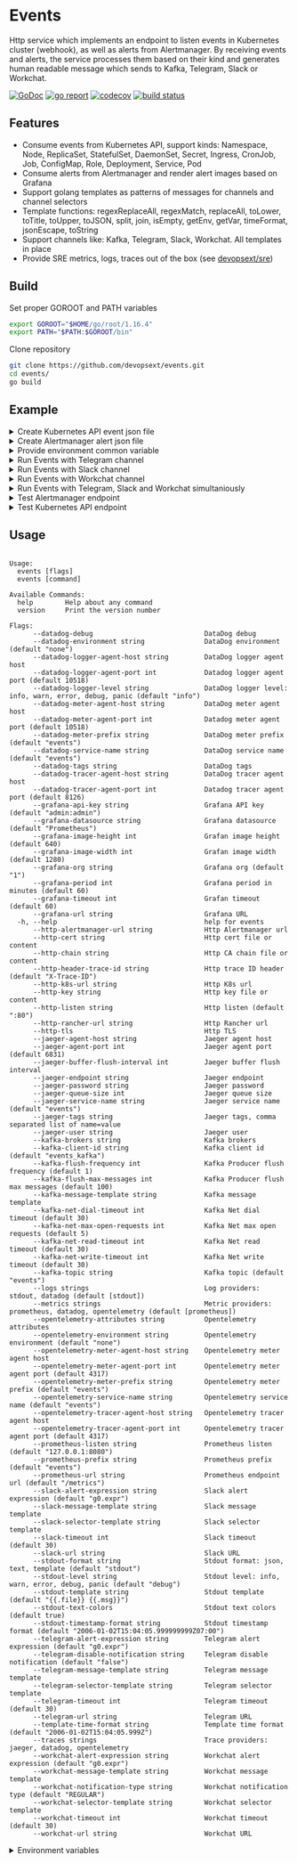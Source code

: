 # Events

Http service which implements an endpoint to listen events in Kubernetes cluster (webhook), as well as alerts from Alertmanager. By receiving events and alerts, the service processes them based on their kind and generates human readable message which sends to Kafka, Telegram, Slack or Workchat.

[![GoDoc](https://godoc.org/github.com/devopsext/events?status.svg)](https://godoc.org/github.com/devopsext/events)
[![go report](	https://goreportcard.com/badge/github.com/devopsext/events)](https://goreportcard.com/report/github.com/devopsext/events)
[![codecov](https://codecov.io/gh/devopsext/events/branch/master/graph/badge.svg?token=EDXEG24VZV)](https://codecov.io/gh/devopsext/events)
[![build status](https://travis-ci.com/devopsext/events.svg?branch=main)](https://travis-ci.com/devopsext/events)

## Features

- Consume events from Kubernetes API, support kinds: Namespace, Node, ReplicaSet, StatefulSet, DaemonSet, Secret, Ingress, CronJob, Job, ConfigMap, Role, Deployment, Service, Pod
- Consume alerts from Alertmanager and render alert images based on Grafana
- Support golang templates as patterns of messages for channels and channel selectors
- Template functions: regexReplaceAll, regexMatch, replaceAll, toLower, toTitle, toUpper, toJSON, split, join, isEmpty, getEnv, getVar, timeFormat, jsonEscape, toString
- Support channels like: Kafka, Telegram, Slack, Workchat. All templates in place
- Provide SRE metrics, logs, traces out of the box (see [devopsext/sre](https://github.com/devopsext/sre))

## Build

Set proper GOROOT and PATH variables
```sh
export GOROOT="$HOME/go/root/1.16.4"
export PATH="$PATH:$GOROOT/bin"
```

Clone repository
```sh
git clone https://github.com/devopsext/events.git
cd events/
go build
```

## Example

<details>
  <summary>Create Kubernetes API event json file</summary>

```sh
cat <<EOF > k8s.json
{
  "kind": "AdmissionReview",
  "apiVersion": "admission.k8s.io/v1beta1",
  "request": {
    "uid": "23172a7a-f4c6-11e9-953e-0050568aa55b",
    "kind": {
      "group": "",
      "version": "v1",
      "kind": "Pod"
    },
    "resource": {
      "group": "",
      "version": "v1",
      "resource": "pods"
    },
    "namespace": "nodegroup",
    "operation": "CREATE",
    "userInfo": {
      "username": "some-user",
      "uid": "380bb127-e96f-11e8-ae7d-0050568a9a8e",
      "groups": [
        "system:serviceaccounts",
        "system:serviceaccounts:kube-system",
        "system:authenticated"
      ]
    },
    "object": {
      "metadata": {
        "name": "someservice-php-order-1571746740-glbhp",
        "generateName": "someservice-php-order-1571746740-",
        "namespace": "nodegroup",
        "uid": "23171eb4-f4c6-11e9-953e-0050568aa55b",
        "creationTimestamp": "2019-10-22T12:19:04Z",
        "labels": {
          "controller-uid": "231132ee-f4c6-11e9-953e-0050568aa55b",
          "job-name": "someservice-php-order-1571746740",
          "k8s-app": "someservice-php-order",
          "platform.collector/injected": "true",
          "version": "v0.4"
        },
        "annotations": {
          "app": "someservice-php-order",
          "prometheus.io/path": "/metrics",
          "prometheus.io/port": "60000",
          "prometheus.io/scrape": "true"
        },
        "ownerReferences": [
          {
            "apiVersion": "batch/v1",
            "kind": "Job",
            "name": "someservice-php-order-1571746740",
            "uid": "231132ee-f4c6-11e9-953e-0050568aa55b",
            "controller": true,
            "blockOwnerDeletion": true
          }
        ]
      },
      "spec": {
        "volumes": [
          {
            "name": "someservice-php-env-file-volume",
            "configMap": {
              "name": "someservice-php-env-file",
              "defaultMode": 420
            }
          },
          {
            "name": "default-token-mn7zd",
            "secret": {
              "secretName": "default-token-mn7zd",
              "defaultMode": 420
            }
          },
          {
            "name": "dockersock",
            "hostPath": {
              "path": "/var/run/docker.sock",
              "type": ""
            }
          },
          {
            "name": "platform-collector-token",
            "secret": {
              "secretName": "platform-collector-token",
              "defaultMode": 420
            }
          }
        ],
        "containers": [
          {
            "name": "someservice-php-order",
            "image": "someregistry.com/someservice-php:v0.4",
            "command": [
              "/bin/bash",
              "-c",
              "cd /var/www ; php -d memory_limit=512M artisan transform:order; echo \"Done\"; sleep 3"
            ],
            "env": [
              {
                "name": "POD_NAME",
                "valueFrom": {
                  "fieldRef": {
                    "apiVersion": "v1",
                    "fieldPath": "metadata.name"
                  }
                }
              }
            ],
            "resources": {
              "limits": {
                "cpu": "1",
                "memory": "200Mi"
              },
              "requests": {
                "cpu": "500m",
                "memory": "150Mi"
              }
            },
            "volumeMounts": [
              {
                "name": "someservice-php-env-file-volume",
                "mountPath": "/env"
              },
              {
                "name": "default-token-mn7zd",
                "readOnly": true,
                "mountPath": "/var/run/secrets/kubernetes.io/serviceaccount"
              }
            ],
            "terminationMessagePath": "/dev/termination-log",
            "terminationMessagePolicy": "File",
            "imagePullPolicy": "IfNotPresent"
          },
          {
            "name": "collector",
            "image": "collector/pod:1.9.3.11-1.1.0",
            "env": [
              {
                "name": "KAFKA_BROKERS",
                "value": "broker:9092"
              },
              {
                "name": "POD_NAME",
                "valueFrom": {
                  "fieldRef": {
                    "apiVersion": "v1",
                    "fieldPath": "metadata.name"
                  }
                }
              },
              {
                "name": "COLLECTOR_GLOBAL_TAGS_ORCHESTRATION",
                "value": "k8s.test.env"
              }
            ],
            "resources": {},
            "volumeMounts": [
              {
                "name": "platform-collector-token",
                "readOnly": true,
                "mountPath": "/var/run/secrets/kubernetes.io/serviceaccount"
              },
              {
                "name": "dockersock",
                "readOnly": true,
                "mountPath": "/var/run/docker.sock"
              }
            ],
            "terminationMessagePath": "/dev/termination-log",
            "terminationMessagePolicy": "File",
            "imagePullPolicy": "Always"
          }
        ],
        "restartPolicy": "Never",
        "terminationGracePeriodSeconds": 30,
        "dnsPolicy": "ClusterFirst",
        "nodeSelector": {
          "platform.isolation/nodegroup": "nodegroup"
        },
        "serviceAccountName": "default",
        "serviceAccount": "default",
        "securityContext": {},
        "imagePullSecrets": [
          {
            "name": "registry.exness.io"
          }
        ],
        "schedulerName": "default-scheduler",
        "tolerations": [
          {
            "key": "node.kubernetes.io/not-ready",
            "operator": "Exists",
            "effect": "NoExecute",
            "tolerationSeconds": 300
          },
          {
            "key": "node.kubernetes.io/unreachable",
            "operator": "Exists",
            "effect": "NoExecute",
            "tolerationSeconds": 300
          }
        ],
        "priority": 0
      },
      "status": {
        "phase": "Pending",
        "qosClass": "Burstable"
      }
    },
    "oldObject": null,
    "dryRun": false
  }
}
EOF
```
</details>

<details>
  <summary>Create Alertmanager alert json file</summary>

```sh
cat <<EOF > alertmanager.json
{
  "receiver": "events",
  "status": "firing",
  "alerts": [
    {
      "status": "firing",
      "labels": {
        "alertname": "Process Open FDS 2",
        "app": "prometheus",
        "instance": "10.42.0.5:9090",
        "kubernetes_namespace": "default",
        "kubernetes_pod_name": "prometheus-0",
        "severity": "some",
        "unit": "short",
        "minutes": "10",
        "statefulset_kubernetes_io_pod_name": "prometheus-0"
      },
      "annotations": {
        "summary": "High process Open FDS"
      },
      "startsAt": "2020-12-22T16:42:47.056441315Z",
      "endsAt": "0001-01-01T00:00:00Z",
      "generatorURL": "http://prometheus-0:9090/graph?g0.expr=rate(process_cpu_seconds_total[1m]) > 0.004&g0.tab=1",
      "fingerprint": "f8767e67485c740c"
    }
  ],
  "groupLabels": {
    "alertname": "Process Open FDS"
  },
  "commonLabels": {
    "alertname": "Process Open FDS",
    "app": "prometheus",
    "instance": "10.42.0.5:9090",
    "kubernetes_namespace": "default",
    "kubernetes_pod_name": "prometheus-0",
    "severity": "some",
    "statefulset_kubernetes_io_pod_name": "prometheus-0"
  },
  "commonAnnotations": {
    "summary": "High process Open FDS"
  },
  "externalURL": "http://alertmanager-db66d4578-dm696:9093",
  "version": "4",
  "groupKey": "{}/{}:{alertname=\"Process Open FDS\"}"
}
EOF
```
</details>

<details>
  <summary>Provide environment common variable</summary>
<br>
In a case of Grafana images based on alert rules which come from Alertmanager, setup environment variables for convinience. You can use command switches for that, but for the sake of simplicity, environment variables should be provided. 

```sh
export EVENTS_GRAFANA_URL="Place Grafana URL in case of Alertmanger images or leave it empty"
export EVENTS_GRAFANA_API_KEY="Place Grafana API key"
export EVENTS_STDOUT_FORMAT="template"
export EVENTS_STDOUT_LEVEL="debug"
export EVENTS_STDOUT_TEMPLATE="{{.msg}}"
```
</details>

<details>
  <summary>Run Events with Telegram channel</summary>

```sh
export TELEGRAM_BOT="Place Telegram bot"
export TELEGRAM_CHAT_ID="Place Telegram chat ID"
```

```sh
./events --http-listen :8081 --http-k8s-url /k8s --http-alertmanager-url /alertmanager \
         --telegram-url "https://api.telegram.org/bot${TELEGRAM_BOT}/sendMessage?chat_id=${TELEGRAM_CHAT_ID}" \
         --telegram-message-template "{{- define \"telegram-message\"}}{{ toJSON . }}{{- end}}"
```

or

```sh
./events --http-listen :8081 --http-k8s-url /k8s --http-alertmanager-url /alertmanager \
         --telegram-url "https://api.telegram.org/bot${TELEGRAM_BOT}/sendMessage?chat_id=${TELEGRAM_CHAT_ID}" \
         --telegram-message-template "telegram.message"
```

</details>

<details>
  <summary>Run Events with Slack channel</summary>

```sh
export SLACK_TOKEN="Place Slack token"
export SLACK_CHANNELS="Place Slack channels"
```

```sh
./events --http-listen :8081 --http-k8s-url /k8s --http-alertmanager-url /alertmanager \
         --slack-url "https://slack.com/api/files.upload?token=${SLACK_TOKEN}&channels=${SLACK_CHANNELS}" \
         --slack-message-template "{{- define \"slack-message\"}}{{ toJSON . }}{{- end}}"
```

or

```sh
./events --http-listen :8081 --http-k8s-url /k8s --http-alertmanager-url /alertmanager \
         --slack-url "https://slack.com/api/files.upload?token=${SLACK_TOKEN}&channels=${SLACK_CHANNELS}" \
         --slack-message-template "slack.message"
```
</details>

<details>
  <summary>Run Events with Workchat channel</summary>

```sh
export WORKCHAT_TOKEN="Place Workchat access token"
export WORKCHAT_RECIPIENT="Place Wotkchat thread group"
```

```sh
./events --http-listen :8081 --http-k8s-url /k8s --http-alertmanager-url /alertmanager \
         --workchat-url "https://graph.workplace.com/v9.0/me/messages?access_token=${WORKCHAT_TOKEN}&recipient=%7B%22thread_key%22%3A%22${WORKCHAT_RECIPIENT}%22%7D" \
         --workchat-message-template "{{- define \"workchat-message\"}}{{ replaceAll \"\\\"\" \"\" (toJSON .) }}{{- end}}"
```

or

```sh
./events --http-listen :8081 --http-k8s-url /k8s --http-alertmanager-url /alertmanager \
         --workchat-url "https://graph.workplace.com/v9.0/me/messages?access_token=${WORKCHAT_TOKEN}&recipient=%7B%22thread_key%22%3A%22${WORKCHAT_RECIPIENT}%22%7D" \
         --workchat-message-template "workchat.message"
```

</details>

<details>
  <summary>Run Events with Telegram, Slack and Workchat simultaniously</summary>

```sh
./events --http-listen :8081 --http-k8s-url /k8s --http-alertmanager-url /alertmanager \
         --telegram-url "https://api.telegram.org/bot${TELEGRAM_BOT}/sendMessage?chat_id=${TELEGRAM_CHAT_ID}" \
         --telegram-message-template "telegram.message" \
         --slack-url "https://slack.com/api/files.upload?token=${SLACK_TOKEN}&channels=${SLACK_CHANNELS}" \
         --slack-message-template "slack.message" \
         --workchat-url "https://graph.workplace.com/v9.0/me/messages?access_token=${WORKCHAT_TOKEN}&recipient=%7B%22thread_key%22%3A%22${WORKCHAT_RECIPIENT}%22%7D" \
         --workchat-message-template "workchat.message"
```

</details>

<details>
  <summary>Test Alertmanager endpoint</summary>

```sh
curl -X POST -H 'Content-type: application/json' -d @alertmanager.json http://127.0.0.1:8081/alertmanager
```

```json
{"Message":"OK"}
```
</details>

<details>
  <summary>Test Kubernetes API endpoint</summary>

```sh
curl -X POST -H 'Content-type: application/json' -d @k8s.json http://127.0.0.1:8081/k8s
```

```json
{"response":{"uid":"23172a7a-f4c6-11e9-953e-0050568aa55b","allowed":true}}
```
</details>

## Usage

```

Usage:
  events [flags]
  events [command]

Available Commands:
  help        Help about any command
  version     Print the version number

Flags:
      --datadog-debug                            DataDog debug
      --datadog-environment string               DataDog environment (default "none")
      --datadog-logger-agent-host string         DataDog logger agent host
      --datadog-logger-agent-port int            Datadog logger agent port (default 10518)
      --datadog-logger-level string              DataDog logger level: info, warn, error, debug, panic (default "info")
      --datadog-meter-agent-host string          DataDog meter agent host
      --datadog-meter-agent-port int             Datadog meter agent port (default 10518)
      --datadog-meter-prefix string              DataDog meter prefix (default "events")
      --datadog-service-name string              DataDog service name (default "events")
      --datadog-tags string                      DataDog tags
      --datadog-tracer-agent-host string         DataDog tracer agent host
      --datadog-tracer-agent-port int            Datadog tracer agent port (default 8126)
      --grafana-api-key string                   Grafana API key (default "admin:admin")
      --grafana-datasource string                Grafana datasource (default "Prometheus")
      --grafana-image-height int                 Grafan image height (default 640)
      --grafana-image-width int                  Grafan image width (default 1280)
      --grafana-org string                       Grafana org (default "1")
      --grafana-period int                       Grafana period in minutes (default 60)
      --grafana-timeout int                      Grafan timeout (default 60)
      --grafana-url string                       Grafana URL
  -h, --help                                     help for events
      --http-alertmanager-url string             Http Alertmanager url
      --http-cert string                         Http cert file or content
      --http-chain string                        Http CA chain file or content
      --http-header-trace-id string              Http trace ID header (default "X-Trace-ID")
      --http-k8s-url string                      Http K8s url
      --http-key string                          Http key file or content
      --http-listen string                       Http listen (default ":80")
      --http-rancher-url string                  Http Rancher url
      --http-tls                                 Http TLS
      --jaeger-agent-host string                 Jaeger agent host
      --jaeger-agent-port int                    Jaeger agent port (default 6831)
      --jaeger-buffer-flush-interval int         Jaeger buffer flush interval
      --jaeger-endpoint string                   Jaeger endpoint
      --jaeger-password string                   Jaeger password
      --jaeger-queue-size int                    Jaeger queue size
      --jaeger-service-name string               Jaeger service name (default "events")
      --jaeger-tags string                       Jaeger tags, comma separated list of name=value
      --jaeger-user string                       Jaeger user
      --kafka-brokers string                     Kafka brokers
      --kafka-client-id string                   Kafka client id (default "events_kafka")
      --kafka-flush-frequency int                Kafka Producer flush frequency (default 1)
      --kafka-flush-max-messages int             Kafka Producer flush max messages (default 100)
      --kafka-message-template string            Kafka message template
      --kafka-net-dial-timeout int               Kafka Net dial timeout (default 30)
      --kafka-net-max-open-requests int          Kafka Net max open requests (default 5)
      --kafka-net-read-timeout int               Kafka Net read timeout (default 30)
      --kafka-net-write-timeout int              Kafka Net write timeout (default 30)
      --kafka-topic string                       Kafka topic (default "events")
      --logs strings                             Log providers: stdout, datadog (default [stdout])
      --metrics strings                          Metric providers: prometheus, datadog, opentelemetry (default [prometheus])
      --opentelemetry-attributes string          Opentelemetry attributes
      --opentelemetry-environment string         Opentelemetry environment (default "none")
      --opentelemetry-meter-agent-host string    Opentelemetry meter agent host
      --opentelemetry-meter-agent-port int       Opentelemetry meter agent port (default 4317)
      --opentelemetry-meter-prefix string        Opentelemetry meter prefix (default "events")
      --opentelemetry-service-name string        Opentelemetry service name (default "events")
      --opentelemetry-tracer-agent-host string   Opentelemetry tracer agent host
      --opentelemetry-tracer-agent-port int      Opentelemetry tracer agent port (default 4317)
      --prometheus-listen string                 Prometheus listen (default "127.0.0.1:8080")
      --prometheus-prefix string                 Prometheus prefix (default "events")
      --prometheus-url string                    Prometheus endpoint url (default "/metrics")
      --slack-alert-expression string            Slack alert expression (default "g0.expr")
      --slack-message-template string            Slack message template
      --slack-selector-template string           Slack selector template
      --slack-timeout int                        Slack timeout (default 30)
      --slack-url string                         Slack URL
      --stdout-format string                     Stdout format: json, text, template (default "stdout")
      --stdout-level string                      Stdout level: info, warn, error, debug, panic (default "debug")
      --stdout-template string                   Stdout template (default "{{.file}} {{.msg}}")
      --stdout-text-colors                       Stdout text colors (default true)
      --stdout-timestamp-format string           Stdout timestamp format (default "2006-01-02T15:04:05.999999999Z07:00")
      --telegram-alert-expression string         Telegram alert expression (default "g0.expr")
      --telegram-disable-notification string     Telegram disable notification (default "false")
      --telegram-message-template string         Telegram message template
      --telegram-selector-template string        Telegram selector template
      --telegram-timeout int                     Telegram timeout (default 30)
      --telegram-url string                      Telegram URL
      --template-time-format string              Template time format (default "2006-01-02T15:04:05.999Z")
      --traces strings                           Trace providers: jaeger, datadog, opentelemetry
      --workchat-alert-expression string         Workchat alert expression (default "g0.expr")
      --workchat-message-template string         Workchat message template
      --workchat-notification-type string        Workchat notification type (default "REGULAR")
      --workchat-selector-template string        Workchat selector template
      --workchat-timeout int                     Workchat timeout (default 30)
      --workchat-url string                      Workchat URL
```

<details>
  <summary>Environment variables</summary>
<br>
For containerization purpose all command switches have environment variables analogs.

- EVENTS_LOGS
- EVENTS_METRICS
- EVENTS_TRACES
- EVENTS_TEMPLATE_TIME_FORMAT

- EVENTS_STDOUT_FORMAT
- EVENTS_STDOUT_LEVEL
- EVENTS_STDOUT_TEMPLATE
- EVENTS_STDOUT_TIMESTAMP_FORMAT
- EVENTS_STDOUT_TEXT_COLORS

- EVENTS_PROMETHEUS_URL
- EVENTS_PROMETHEUS_LISTEN
- EVENTS_PROMETHEUS_PREFIX

- EVENTS_HTTP_K8S_URL
- EVENTS_HTTP_RANCHER_URL
- EVENTS_HTTP_ALERTMANAGER_URL
- EVENTS_HTTP_LISTEN
- EVENTS_HTTP_TLS
- EVENTS_HTTP_CERT
- EVENTS_HTTP_KEY
- EVENTS_HTTP_CHAIN
- EVENTS_HTTP_HEADER_TRACE_ID

- EVENTS_COLLECTOR_ADDRESS
- EVENTS_COLLECTOR_MESSAGE_TEMPLATE

- EVENTS_KAFKA_CLIEND_ID
- EVENTS_KAFKA_MESSAGE_TEMPLATE
- EVENTS_KAFKA_BROKERS
- EVENTS_KAFKA_TOPIC
- EVENTS_KAFKA_FLUSH_FREQUENCY
- EVENTS_KAFKA_FLUSH_MAX_MESSAGES
- EVENTS_KAFKA_NET_MAX_OPEN_REQUESTS
- EVENTS_KAFKA_NET_DIAL_TIMEOUT
- EVENTS_KAFKA_NET_READ_TIMEOUT
- EVENTS_KAFKA_NET_WRITE_TIMEOUT

- EVENTS_TELEGRAM_MESSAGE_TEMPLATE
- EVENTS_TELEGRAM_SELECTOR_TEMPLATE
- EVENTS_TELEGRAM_URL
- EVENTS_TELEGRAM_TIMEOUT
- EVENTS_TELEGRAM_ALERT_EXPRESSION
- EVENTS_TELEGRAM_DISABLE_NOTIFICATION

- EVENTS_SLACK_MESSAGE_TEMPLATE
- EVENTS_SLACK_SELECTOR_TEMPLATE
- EVENTS_SLACK_URL
- EVENTS_SLACK_TIMEOUT
- EVENTS_SLACK_ALERT_EXPRESSION

- EVENTS_WORKCHAT_MESSAGE_TEMPLATE
- EVENTS_WORKCHAT_SELECTOR_TEMPLATE
- EVENTS_WORKCHAT_URL
- EVENTS_WORKCHAT_TIMEOUT
- EVENTS_WORKCHAT_ALERT_EXPRESSION
- EVENTS_WORKCHAT_NOTIFICATION_TYPE

- EVENTS_GRAFANA_URL
- EVENTS_GRAFANA_TIMEOUT
- EVENTS_GRAFANA_DATASOURCE
- EVENTS_GRAFANA_API_KEY
- EVENTS_GRAFANA_ORG
- EVENTS_GRAFANA_PERIOD
- EVENTS_GRAFANA_IMAGE_WIDTH
- EVENTS_GRAFANA_IMAGE_HEIGHT

- EVENTS_JAEGER_SERVICE_NAME
- EVENTS_JAEGER_AGENT_HOST
- EVENTS_JAEGER_AGENT_PORT
- EVENTS_JAEGER_ENDPOINT
- EVENTS_JAEGER_USER
- EVENTS_JAEGER_PASSWORD
- EVENTS_JAEGER_BUFFER_FLUSH_INTERVAL
- EVENTS_JAEGER_QUEUE_SIZE
- EVENTS_JAEGER_TAGS

- EVENTS_DATADOG_SERVICE_NAME
- EVENTS_DATADOG_ENVIRONMENT
- EVENTS_DATADOG_TAGS
- EVENTS_DATADOG_TRACER_HOST
- EVENTS_DATADOG_TRACER_PORT
- EVENTS_DATADOG_LOGGER_HOST
- EVENTS_DATADOG_LOGGER_PORT
- EVENTS_DATADOG_LOGGER_LEVEL
- EVENTS_DATADOG_METER_HOST
- EVENTS_DATADOG_METER_PORT
- EVENTS_DATADOG_METER_PREFIX

- EVENTS_OPENTELEMETRY_SERVICE_NAME
- EVENTS_OPENTELEMETRY_ENVIRONMENT
- EVENTS_OPENTELEMETRY_ATTRIBUTES
- EVENTS_OPENTELEMETRY_TRACER_HOST
- EVENTS_OPENTELEMETRY_TRACER_PORT,
- EVENTS_OPENTELEMETRY_METER_HOST
- EVENTS_OPENTELEMETRY_METER_PORT
- EVENTS_OPENTELEMETRY_METER_PREFIX
- EVENTS_OPENTELEMETRY_METER_COLLECT_PERIOD

</details>
